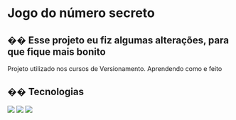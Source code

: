 <h1>Jogo do número secreto</h1>

<h2>�� Esse projeto eu fiz algumas alterações, para que fique mais bonito </h2>
<p>Projeto utilizado nos cursos de Versionamento. Aprendendo como e feito</p>

## �� Tecnologias
<div>
  <img src="https://img.shields.io/badge/HTML-239120?style=for-the-badge&logo=html5&logoColor=white"&gt;>
  <img src="https://img.shields.io/badge/CSS-239120?&style=for-the-badge&logo=css3&logoColor=white"&gt;>
  <img src="https://img.shields.io/badge/JavaScript-F7DF1E?style=for-the-badge&logo=javascript&logoColor=black"&gt;>
</div>
